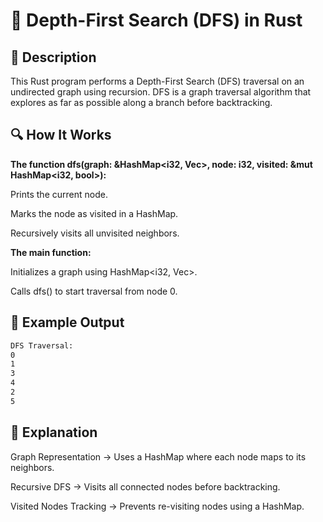 # 📌 Depth-First Search (DFS) in Rust

## 🚀 Description

This Rust program performs a Depth-First Search (DFS) traversal on an undirected graph using recursion. DFS is a graph traversal algorithm that explores as far as possible along a branch before backtracking.

## 🔍 How It Works

**The function dfs(graph: &HashMap<i32, Vec<i32>>, node: i32, visited: &mut HashMap<i32, bool>):**

Prints the current node.

Marks the node as visited in a HashMap.

Recursively visits all unvisited neighbors.

**The main function:**

Initializes a graph using HashMap<i32, Vec<i32>>.

Calls dfs() to start traversal from node 0.

## 🎯 Example Output
```sh
DFS Traversal:
0
1
3
4
2
5
```
## 📂 Explanation

Graph Representation → Uses a HashMap where each node maps to its neighbors.

Recursive DFS → Visits all connected nodes before backtracking.

Visited Nodes Tracking → Prevents re-visiting nodes using a HashMap.
